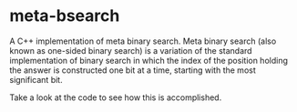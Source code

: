 # meta-bsearch
A C++ implementation of meta binary search. Meta binary search (also known as one-sided binary search) is a variation of the standard implementation of binary search in which the index of the position holding the answer is constructed one bit at a time, starting with the most significant bit.

Take a look at the code to see how this is accomplished.
